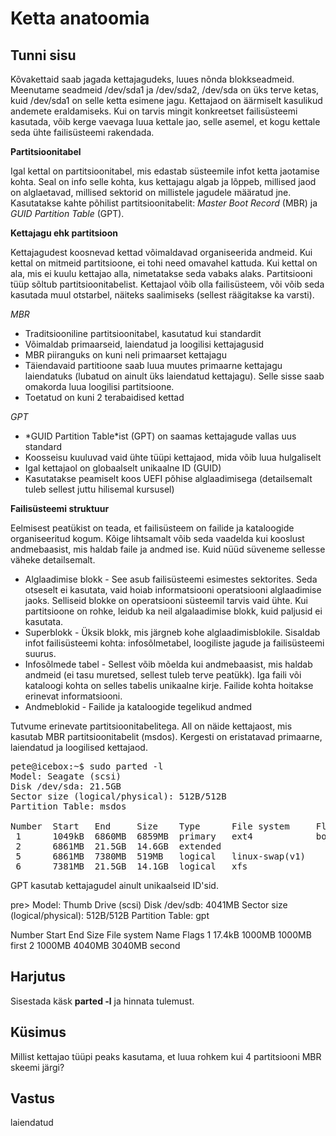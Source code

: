﻿# Ketta anatoomia

## Tunni sisu

Kõvakettaid saab jagada kettajagudeks, luues nõnda blokkseadmeid. Meenutame seadmeid /dev/sda1 ja /dev/sda2, /dev/sda on üks terve ketas, kuid /dev/sda1 on selle ketta esimene jagu. Kettajaod on äärmiselt kasulikud andemete eraldamiseks. Kui on tarvis mingit konkreetset failisüsteemi kasutada, võib kerge vaevaga luua kettale jao, selle asemel, et kogu kettale seda ühte failisüsteemi rakendada.

<b>Partitsioonitabel</b>

Igal kettal on partitsioonitabel, mis edastab süsteemile infot ketta jaotamise kohta. Seal on info selle kohta, kus kettajagu algab ja lõppeb, millised jaod on alglaetavad, millised sektorid on millistele jagudele määratud jne. Kasutatakse kahte põhilist partitsioonitabelit: *Master Boot Record* (MBR) ja *GUID Partition Table* (GPT).

<b>Kettajagu ehk partitsioon</b>

Kettajagudest koosnevad kettad võimaldavad organiseerida andmeid. Kui kettal on mitmeid partitsioone, ei tohi need omavahel kattuda. Kui kettal on ala, mis ei kuulu kettajao alla, nimetatakse seda vabaks alaks. Partitsiooni tüüp sõltub partitsioonitabelist. Kettajaol võib olla failisüsteem, või võib seda kasutada muul otstarbel, näiteks  saalimiseks (sellest räägitakse ka varsti).

<i>MBR</i>

<ul>
<li>Traditsiooniline partitsioonitabel, kasutatud kui standardit</li>
<li>Võimaldab primaarseid, laiendatud ja loogilisi kettajagusid</li>
<li>MBR piiranguks on kuni neli primaarset kettajagu</li>
<li>Täiendavaid partitioone saab luua muutes primaarne kettajagu laiendatuks (lubatud on ainult üks laiendatud kettajagu). Selle sisse saab omakorda luua loogilisi partitsioone.</li> 
<li>Toetatud on kuni 2 terabaidised kettad</li>
</ul>

<i>GPT</i>

<ul>
<li>*GUID Partition Table*ist (GPT) on saamas kettajagude vallas uus standard</li>
<li>Koosseisu kuuluvad vaid ühte tüüpi kettajaod, mida võib luua hulgaliselt</li>
<li>Igal kettajaol on globaalselt unikaalne ID (GUID)</li>
<li>Kasutatakse peamiselt koos UEFI põhise alglaadimisega (detailsemalt tuleb sellest juttu hilisemal kursusel)</li> 
</ul>

<b> Failisüsteemi struktuur</b>

Eelmisest peatükist on teada, et failisüsteem on failide ja kataloogide organiseeritud kogum. Kõige lihtsamalt võib seda vaadelda kui kooslust andmebaasist, mis haldab faile ja andmed ise. Kuid nüüd süveneme sellesse väheke detailsemalt.

<ul>
<li>Alglaadimise blokk - See asub failisüsteemi esimestes sektorites. Seda otseselt ei kasutata, vaid hoiab informatsiooni operatsiooni alglaadimise jaoks. Selliseid blokke on operatsiooni süsteemil tarvis vaid ühte. Kui partitsioone on rohke, leidub ka neil algalaadimise blokk, kuid paljusid ei kasutata.</li>
<li>Superblokk - Üksik blokk, mis järgneb kohe alglaadimisblokile. Sisaldab infot failisüsteemi kohta: infosõlmetabel, loogiliste jagude ja failisüsteemi suurus. </li>
<li>Infosõlmede tabel - Sellest võib mõelda kui andmebaasist, mis haldab andmeid (ei tasu muretsed, sellest tuleb terve peatükk). Iga faili või kataloogi kohta on selles tabelis unikaalne kirje. Failide kohta hoitakse erinevat informatsiooni. </li>
<li>Andmeblokid - Failide ja kataloogide tegelikud andmed </li>
</ul>

Tutvume erinevate partitsioonitabelitega. All on näide kettajaost, mis kasutab MBR partitsioonitabelit (msdos). Kergesti on eristatavad primaarne, laiendatud ja loogilised kettajaod.

<pre>
pete@icebox:~$ sudo parted -l
Model: Seagate (scsi)
Disk /dev/sda: 21.5GB
Sector size (logical/physical): 512B/512B
Partition Table: msdos

Number  Start   End     Size    Type      File system     Flags
 1      1049kB  6860MB  6859MB  primary   ext4            boot
 2      6861MB  21.5GB  14.6GB  extended
 5      6861MB  7380MB  519MB   logical   linux-swap(v1)
 6      7381MB  21.5GB  14.1GB  logical   xfs
</pre>

GPT kasutab kettajagudel ainult unikaalseid ID'sid.

pre>
Model: Thumb Drive (scsi)
Disk /dev/sdb: 4041MB
Sector size (logical/physical): 512B/512B
Partition Table: gpt

Number  Start   End     Size     File system  Name        Flags
 1      17.4kB  1000MB  1000MB                first
 2      1000MB  4040MB  3040MB                second
</pre>

## Harjutus

Sisestada käsk <b>parted -l</b> ja hinnata tulemust.

## Küsimus

Millist kettajao tüüpi peaks kasutama, et luua rohkem kui 4 partitsiooni MBR skeemi järgi?

## Vastus

laiendatud
